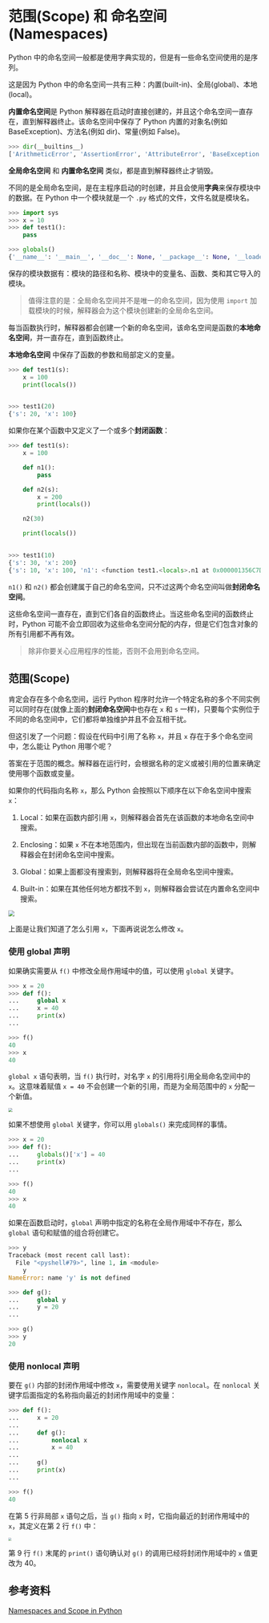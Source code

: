 # 范围(Scope) 和 命名空间(Namespaces)

Python 中的命名空间一般都是使用字典实现的，但是有一些命名空间使用的是序列。

这是因为 Python 中的命名空间一共有三种：内置(built-in)、全局(global)、本地(local)。

**内置命名空间**是 Python 解释器在启动时直接创建的，并且这个命名空间一直存在，直到解释器终止。该命名空间中保存了 Python 内置的对象名(例如 BaseException)、方法名(例如 dir)、常量(例如 False)。

```python
>>> dir(__builtins__)
['ArithmeticError', 'AssertionError', 'AttributeError', 'BaseException', 'BlockingIOError', 'BrokenPipeError', 'BufferError', 'BytesWarning', 'ChildProcessError', 'ConnectionAbortedError', 'ConnectionError', 'ConnectionRefusedError', 'ConnectionResetError', 'DeprecationWarning', 'EOFError', 'Ellipsis', 'EnvironmentError', 'Exception', 'False', 'FileExistsError', 'FileNotFoundError', 'FloatingPointError', 'FutureWarning', 'GeneratorExit', 'IOError', 'ImportError', 'ImportWarning', 'IndentationError', 'IndexError', 'InterruptedError', 'IsADirectoryError', 'KeyError', 'KeyboardInterrupt', 'LookupError', 'MemoryError', 'ModuleNotFoundError', 'NameError', 'None', 'NotADirectoryError', 'NotImplemented', 'NotImplementedError', 'OSError', 'OverflowError', 'PendingDeprecationWarning', 'PermissionError', 'ProcessLookupError', 'RecursionError', 'ReferenceError', 'ResourceWarning', 'RuntimeError', 'RuntimeWarning', 'StopAsyncIteration', 'StopIteration', 'SyntaxError', 'SyntaxWarning', 'SystemError', 'SystemExit', 'TabError', 'TimeoutError', 'True', 'TypeError', 'UnboundLocalError', 'UnicodeDecodeError', 'UnicodeEncodeError', 'UnicodeError', 'UnicodeTranslateError', 'UnicodeWarning', 'UserWarning', 'ValueError', 'Warning', 'WindowsError', 'ZeroDivisionError', '__build_class__', '__debug__', '__doc__', '__import__', '__loader__', '__name__', '__package__', '__spec__', 'abs', 'all', 'any', 'ascii', 'bin', 'bool', 'breakpoint', 'bytearray', 'bytes', 'callable', 'chr', 'classmethod', 'compile', 'complex', 'copyright', 'credits', 'delattr', 'dict', 'dir', 'divmod', 'enumerate', 'eval', 'exec', 'exit', 'filter', 'float', 'format', 'frozenset', 'getattr', 'globals', 'hasattr', 'hash', 'help', 'hex', 'id', 'input', 'int', 'isinstance', 'issubclass', 'iter', 'len', 'license', 'list', 'locals', 'map', 'max', 'memoryview', 'min', 'next', 'object', 'oct', 'open', 'ord', 'pow', 'print', 'property', 'quit', 'range', 'repr', 'reversed', 'round', 'set', 'setattr', 'slice', 'sorted', 'staticmethod', 'str', 'sum', 'super', 'tuple', 'type', 'vars', 'zip']
```



**全局命名空间** 和 **内置命名空间** 类似，都是直到解释器终止才销毁。

不同的是全局命名空间，是在主程序启动的时创建，并且会使用**字典**来保存模块中的数据。在 Python 中一个模块就是一个 `.py` 格式的文件，文件名就是模块名。

```python
>>> import sys
>>> x = 10
>>> def test1():
	pass

>>> globals()
{'__name__': '__main__', '__doc__': None, '__package__': None, '__loader__': <class '_frozen_importlib.BuiltinImporter'>, '__spec__': None, '__annotations__': {}, '__builtins__': <module 'builtins' (built-in)>, 'sys': <module 'sys' (built-in)>, 'x': 10, 'test1': <function test1 at 0x00000200BA5080D0>}
```

保存的模块数据有：模块的路径和名称、模块中的变量名、函数、类和其它导入的模块。

> 值得注意的是：全局命名空间并不是唯一的命名空间，因为使用 `import` 加载模块的时候，解释器会为这个模块创建新的全局命名空间。
>



每当函数执行时，解释器都会创建一个新的命名空间，该命名空间是函数的**本地命名空间**，并一直存在，直到函数终止。

**本地命名空间** 中保存了函数的参数和局部定义的变量。

```python
>>> def test1(s):
    x = 100
    print(locals())

    
>>> test1(20)
{'s': 20, 'x': 100}
```

如果你在某个函数中又定义了一个或多个**封闭函数**：

```python
>>> def test1(s):
    x = 100

    def n1():
        pass

    def n2(s):
        x = 200
        print(locals())

    n2(30)

    print(locals())

    
>>> test1(10)
{'s': 30, 'x': 200}
{'s': 10, 'x': 100, 'n1': <function test1.<locals>.n1 at 0x000001356C7D3CA0>, 'n2': <function test1.<locals>.n2 at 0x000001356C7D3D30>}
```

`n1()` 和  `n2()` 都会创建属于自己的命名空间，只不过这两个命名空间叫做**封闭命名空间**。

这些命名空间一直存在，直到它们各自的函数终止。当这些命名空间的函数终止时，Python 可能不会立即回收为这些命名空间分配的内存，但是它们包含对象的所有引用都不再有效。



> 除非你要关心应用程序的性能，否则不会用到命名空间。



## 范围(Scope)

肯定会存在多个命名空间，运行 Python 程序时允许一个特定名称的多个不同实例可以同时存在(就像上面的**封闭命名空间**中也存在 `x` 和 `s` 一样)，只要每个实例位于不同的命名空间中，它们都将单独维护并且不会互相干扰。



但这引发了一个问题：假设在代码中引用了名称 `x`，并且 `x` 存在于多个命名空间中，怎么能让 Python 用哪个呢？

答案在于范围的概念。解释器在运行时，会根据名称的定义或被引用的位置来确定使用哪个函数或变量。

如果你的代码指向名称 `x`，那么 Python 会按照以下顺序在以下命名空间中搜索 `x`：

1. Local：如果在函数内部引用 `x`，则解释器会首先在该函数的本地命名空间中搜索。

2. Enclosing：如果 `x` 不在本地范围内，但出现在当前函数内部的函数中，则解释器会在封闭命名空间中搜索。

3. Global：如果上面都没有搜索到，则解释器将在全局命名空间中搜索。

4. Built-in：如果在其他任何地方都找不到 `x`，则解释器会尝试在内置命名空间中搜索。


<img src="../../images/t.png" style="zoom:75%;" />



上面是让我们知道了怎么引用 `x`，下面再说说怎么修改 `x`。



### 使用 global 声明

如果确实需要从 `f()` 中修改全局作用域中的值，可以使用 `global` 关键字。

```python
>>> x = 20
>>> def f():
...     global x
...     x = 40
...     print(x)
...

>>> f()
40
>>> x
40
```

`global x` 语句表明，当 `f()` 执行时，对名字 `x` 的引用将引用全局命名空间中的 `x`。这意味着赋值 `x = 40` 不会创建一个新的引用，而是为全局范围中的 `x` 分配一个新值。

<img src="../../images/1612664059.png" style="zoom:50%;" />

如果不想使用 `global` 关键字，你可以用 `globals()` 来完成同样的事情。

```python
>>> x = 20
>>> def f():
...     globals()['x'] = 40
...     print(x)
...

>>> f()
40
>>> x
40
```

如果在函数启动时，`global` 声明中指定的名称在全局作用域中不存在，那么 `global` 语句和赋值的组合将创建它。

```python
>>> y
Traceback (most recent call last):
  File "<pyshell#79>", line 1, in <module>
    y
NameError: name 'y' is not defined

>>> def g():
...     global y
...     y = 20
...

>>> g()
>>> y
20
```



### 使用 nonlocal 声明

要在 `g()` 内部的封闭作用域中修改 `x`，需要使用关键字 `nonlocal`。在 `nonlocal` 关键字后面指定的名称指向最近的封闭作用域中的变量：

```python
>>> def f():
...     x = 20
...
...     def g():
...         nonlocal x
...         x = 40
...
...     g()
...     print(x)
...

>>> f()
40
```

在第 5 行非局部 `x` 语句之后，当 `g()` 指向 `x` 时，它指向最近的封闭作用域中的 `x`，其定义在第 2 行 `f()` 中：

<img src="../../images/1612666169.png" style="zoom:40%;" />

第 9 行 `f()` 末尾的 `print()` 语句确认对 `g()` 的调用已经将封闭作用域中的 `x` 值更改为 40。



## 参考资料

[Namespaces and Scope in Python](https://realpython.com/python-namespaces-scope/)